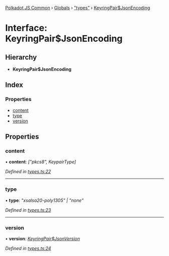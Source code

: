 [Polkadot JS Common](../README.md) › [Globals](../globals.md) › ["types"](../modules/_types_.md) › [KeyringPair$JsonEncoding](_types_.keyringpair_jsonencoding.md)

# Interface: KeyringPair$JsonEncoding

## Hierarchy

* **KeyringPair$JsonEncoding**

## Index

### Properties

* [content](_types_.keyringpair_jsonencoding.md#content)
* [type](_types_.keyringpair_jsonencoding.md#type)
* [version](_types_.keyringpair_jsonencoding.md#version)

## Properties

###  content

• **content**: *["pkcs8", KeypairType]*

*Defined in [types.ts:22](https://github.com/polkadot-js/common/blob/2159270d/packages/keyring/src/types.ts#L22)*

___

###  type

• **type**: *"xsalsa20-poly1305" | "none"*

*Defined in [types.ts:23](https://github.com/polkadot-js/common/blob/2159270d/packages/keyring/src/types.ts#L23)*

___

###  version

• **version**: *[KeyringPair$JsonVersion](../modules/_types_.md#keyringpairjsonversion)*

*Defined in [types.ts:24](https://github.com/polkadot-js/common/blob/2159270d/packages/keyring/src/types.ts#L24)*
